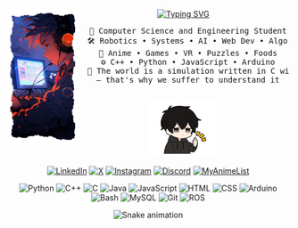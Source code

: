 <div align="center">
  <!-- <a href="https://git.io/typing-svg"><img src="https://readme-typing-svg.demolab.com?font=Fira+Code&pause=1000&background=FF9D2300&center=true&vCenter=true&multiline=true&width=435&lines=Hello+visitor%2C+it's+Rubai" alt="Typing SVG" /></a>
  <a href="https://git.io/typing-svg"><img src="https://readme-typing-svg.demolab.com?font=Fira+Code&weight=100&size=13&duration=2000&pause=1000&color=F70C84&background=FF9D2300&vCenter=true&multiline=true&width=600&lines=A+wannabe+roboticist+with+a+brain+of+an+anime+protagonist+powered+by+biryani" alt="Typing SVG" /></a> -->

  <a href="https://git.io/typing-svg">
    <img src="https://readme-typing-svg.demolab.com?font=Fira+Code&pause=1000&center=true&vCenter=true&multiline=true&width=600&height=95&lines=Hello+visitor%2C+it's+Rubai;your+friendly+neighbourhood+debugger" alt="Typing SVG" />
  </a>
<!-- </div> -->

<!-- <div align="center"> --> 
  <!-- <br> -->
  <!-- <img src="https://github.com/wf-rubai/wf-rubai/blob/main/inventory/Untitled%20design.png?raw=true" width="25%" align="left" /> -->
  <img src="https://github.com/wf-rubai/wf-rubai/blob/main/inventory/Untitled_design-removebg-preview.png?raw=true" width="25%" align="left" />
  
  <br>
  <!-- <br> -->
  <pre>
  💼 Computer Science and Engineering Student
  🛠️ Robotics • Systems • AI • Web Dev • Algorithm
  👾 Anime • Games • VR • Puzzles • Foods
  ⚙️ C++ • Python • JavaScript • Arduino
  🧠 The world is a simulation written in C without comments
  — that's why we suffer to understand it
  </pre>

  <!-- <br><br> -->
  <img src="https://github.com/wf-rubai/wf-rubai/blob/main/inventory/LowTensionCoupleStickerGIFAnimation-ezgif.com-reverse.gif?raw=true" height="100" />
  <br>
  <!-- <br> -->

  <!-- [![](https://img.shields.io/badge/LinkedIn-0e76a8?logo=linkedin&logoColor=white)](https://linkedin.com/in/yourprofile)
  [![](https://img.shields.io/badge/AnimeList-2e51a2?logo=MyAnimeList&logoColor=white)](https://myanimelist.net/animelist/wf_rubai)
  [![](https://img.shields.io/badge/Gaming-7289DA?logo=discord&logoColor=white)](https://discordapp.com/users/yourid) -->

  [![LinkedIn](https://img.shields.io/badge/LinkedIn-0A66C2?style=flat&logo=linkedin&logoColor=white)](https://www.linkedin.com/in/washio-ferdous-678709251?utm_source=share&utm_campaign=share_via&utm_content=profile&utm_medium=ios_app)
  [![X](https://img.shields.io/badge/X-000000?style=flat&logo=x&logoColor=white)](https://x.com/wfrubai?s=21)
  [![Instagram](https://img.shields.io/badge/Instagram-E4405F?style=flat&logo=instagram&logoColor=white)](https://www.instagram.com/washio_ferdous_rubai/)
  [![Discord](https://img.shields.io/badge/Discord-5865F2?style=flat&logo=discord&logoColor=white)](https://discord.com/users/no_body_will_know_me)
  [![MyAnimeList](https://img.shields.io/badge/MyAnimeList-2E51A2?style=flat&logo=myanimelist&logoColor=white)](https://myanimelist.net/animelist/wf_rubai)
  <!-- [![GitHub](https://img.shields.io/badge/GitHub-181717?style=flat&logo=github&logoColor=white)](https://github.com/wf-rubai) -->
  <!-- [![YouTube](https://img.shields.io/badge/YouTube-FF0000?style=flat&logo=youtube&logoColor=white)](https://youtube.com/@yourchannel) -->
  
  ![Python](https://img.shields.io/badge/Python-3776AB?style=flat&logo=python&logoColor=white)
  ![C++](https://img.shields.io/badge/C++-00599C?style=flat&logo=c%2B%2B&logoColor=white)
  ![C](https://img.shields.io/badge/C-A8B9CC?style=flat&logo=c&logoColor=black)
  ![Java](https://img.shields.io/badge/Java-007396?style=flat&logo=java&logoColor=white)
  ![JavaScript](https://img.shields.io/badge/JavaScript-F7DF1E?style=flat&logo=javascript&logoColor=black)
  ![HTML](https://img.shields.io/badge/HTML5-E34F26?style=flat&logo=html5&logoColor=white)
  ![CSS](https://img.shields.io/badge/CSS3-1572B6?style=flat&logo=css3&logoColor=white)
  ![Arduino](https://img.shields.io/badge/Arduino-00979D?style=flat&logo=arduino&logoColor=white)
  ![Bash](https://img.shields.io/badge/Bash-4EAA25?style=flat&logo=gnubash&logoColor=white)
  ![MySQL](https://img.shields.io/badge/MySQL-005C84?style=flat&logo=mysql&logoColor=white)
  ![Git](https://img.shields.io/badge/Git-F05032?style=flat&logo=git&logoColor=white)
  ![ROS](https://img.shields.io/badge/ROS-22314E?style=flat&logo=ros&logoColor=white)

  <!-- <img src="https://github-readme-stats.vercel.app/api/top-langs/?username=wf-rubai&layout=compact&langs_count=6&theme=tokyonight" />
  <img src="https://github-readme-stats.vercel.app/api?username=wf-rubai&show_icons=true&theme=tokyonight" />
  <img src="https://github-readme-streak-stats.herokuapp.com/?user=wf-rubai&theme=tokyonight" />
  <img src="https://readme-streak-stats.demolab.com?user=wf-rubai&theme=tokyonight" />
  <img src="https://github-readme-stats.vercel.app/api/top-langs/?username=wf-rubai&layout=compact&theme=tokyonight" />


![GitHub Streak](https://readme-streak-stats.demolab.com?user=wf-rubai&theme=tokyonight)
![snake gif](https://github.com/wf-rubai/wf-rubai/blob/output/github-contribution-grid-snake.svg)
[![Wakatime stats](https://github-readme-stats.vercel.app/api/wakatime?username=yourusername)](https://wakatime.com/) -->

<!-- ### 🐍 Contribution Snake -->

<!-- ![snake gif](https://github.com/wf-rubai/wf-rubai/blob/output/github-contribution-grid-snake.svg) -->


![Snake animation](https://github.com/wf-rubai/wf-rubai/blob/output/github-contribution-grid-snake.svg)
</div>